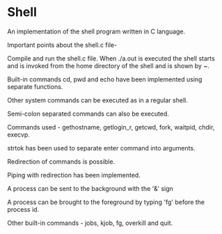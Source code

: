 # Shell
An implementation of the shell program written in C language.

Important points about the shell.c file-

Compile and run the shell.c file. When ./a.out is executed the shell starts and is invoked from the home directory of the shell and is shown by ~.

Built-in commands cd, pwd and echo have been implemented using separate functions.

Other system commands can be executed as in a regular shell.

Semi-colon separated commands can also be executed.

Commands used - gethostname, getlogin_r, getcwd, fork, waitpid, chdir, execvp.

strtok has been used to separate enter command into arguments.

Redirection of commands is possible.

Piping with redirection has been implemented.

A process can be sent to the background with the '&' sign

A process can be brought to the foreground by typing 'fg' before the process id.

Other built-in commands - jobs, kjob, fg, overkill and quit.
